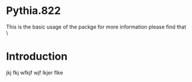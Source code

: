 # Pythia.822
This is the basic usage of the packge for more information please find that 
\
\
# Introduction 
jkj fkj wfkjf wjf lkjer flke
